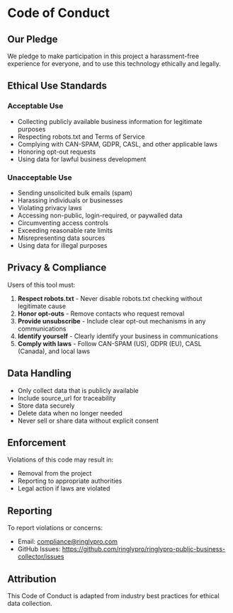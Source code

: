 # Code of Conduct

## Our Pledge

We pledge to make participation in this project a harassment-free experience for everyone, and to use this technology ethically and legally.

## Ethical Use Standards

### Acceptable Use

- Collecting publicly available business information for legitimate purposes
- Respecting robots.txt and Terms of Service
- Complying with CAN-SPAM, GDPR, CASL, and other applicable laws
- Honoring opt-out requests
- Using data for lawful business development

### Unacceptable Use

- Sending unsolicited bulk emails (spam)
- Harassing individuals or businesses
- Violating privacy laws
- Accessing non-public, login-required, or paywalled data
- Circumventing access controls
- Exceeding reasonable rate limits
- Misrepresenting data sources
- Using data for illegal purposes

## Privacy & Compliance

Users of this tool must:

1. **Respect robots.txt** - Never disable robots.txt checking without legitimate cause
2. **Honor opt-outs** - Remove contacts who request removal
3. **Provide unsubscribe** - Include clear opt-out mechanisms in any communications
4. **Identify yourself** - Clearly identify your business in communications
5. **Comply with laws** - Follow CAN-SPAM (US), GDPR (EU), CASL (Canada), and local laws

## Data Handling

- Only collect data that is publicly available
- Include source_url for traceability
- Store data securely
- Delete data when no longer needed
- Never sell or share data without explicit consent

## Enforcement

Violations of this code may result in:
- Removal from the project
- Reporting to appropriate authorities
- Legal action if laws are violated

## Reporting

To report violations or concerns:
- Email: compliance@ringlypro.com
- GitHub Issues: https://github.com/ringlypro/ringlypro-public-business-collector/issues

## Attribution

This Code of Conduct is adapted from industry best practices for ethical data collection.
